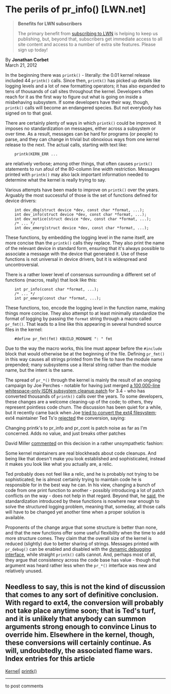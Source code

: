 # The perils of pr_info() [LWN.net]

> **Benefits for LWN subscribers**
> 
> The primary benefit from [subscribing to LWN](/Promo/nst-nag5/subscribe) is helping to keep us publishing, but, beyond that, subscribers get immediate access to all site content and access to a number of extra site features. Please sign up today! 

By **Jonathan Corbet**  
March 21, 2012 

In the beginning there was `printk()` \- literally: the 0.01 kernel release included 44 `printk()` calls. Since then, `printk()` has picked up details like logging levels and a lot of new formatting operators; it has also expanded to tens of thousands of call sites throughout the kernel. Developers often reach for it as the first way to figure out what is going on inside a misbehaving subsystem. If some developers have their way, though, `printk()` calls will become an endangered species. But not everybody has signed on to that goal. 

There are certainly plenty of ways in which `printk()` could be improved. It imposes no standardization on messages, either across a subsystem or over time. As a result, messages can be hard for programs (or people) to parse, and they can change in trivial but obnoxious ways from one kernel release to the next. The actual calls, starting with text like: 
    
    
        printk(KERN_ERR ...
    

are relatively verbose; among other things, that often causes `printk()` statements to run afoul of the 80-column line width restriction. Messages printed with `printk()` may also lack important information needed to determine what the kernel is really trying to say. 

Various attempts have been made to improve on `printk()` over the years. Arguably the most successful of those is the set of functions defined for device drivers: 
    
    
        int dev_dbg(struct device *dev, const char *format, ...);
        int dev_info(struct device *dev, const char *format, ...);
        int dev_notice(struct device *dev, const char *format, ...);
        /* ... */
        int dev_emerg(struct device *dev, const char *format, ...);
    

These functions, by embedding the logging level in the name itself, are more concise than the `printk()` calls they replace. They also print the name of the relevant device in standard form, ensuring that it's always possible to associate a message with the device that generated it. Use of these functions is not universal in device drivers, but it is widespread and uncontroversial. 

There is a rather lower level of consensus surrounding a different set of functions (macros, really) that look like this: 
    
    
        int pr_info(const char *format, ...);
        /* ... */
        int pr_emerg(const char *format, ...);
    

These functions, too, encode the logging level in the function name, making things more concise. They also attempt to at least minimally standardize the format of logging by passing the `format` string through a macro called `pr_fmt()`. That leads to a line like this appearing in several hundred source files in the kernel: 
    
    
        #define pr_fmt(fmt) KBUILD_MODNAME ": " fmt
    

Due to the way the macro works, this line must appear before the `#include` block that would otherwise be at the beginning of the file. Defining `pr_fmt()` in this way causes all strings printed from the file to have the module name prepended; many subsystems use a literal string rather than the module name, but the intent is the same. 

The spread of `pr_*()` through the kernel is mainly the result of an ongoing campaign by Joe Perches - notable for having just merged [a 100,000-line whitespace-only ISDN subsystem cleanup patch](https://git.kernel.org/linus/475be4d85a274d0961593db41cf85689db1d583c) for 3.4 - who has converted thousands of `printk()` calls over the years. To some developers, these changes are a welcome cleaning-up of the code; to others, they represent pointless code churn. The discussion has been quiet for a while, but it recently came back when Joe [tried to convert the ext4 filesystem](/Articles/487447/); ext4 maintainer Ted Ts'o [rejected](/Articles/487449/) the conversion, saying: 

Changing printk's to pr_info and pr_cont is patch noise as far as I'm concerned. Adds no value, and just breaks other patches 

David Miller [commented](https://plus.google.com/101384639386588513837/posts/KaRo6LaVCx5) on this decision in a rather unsympathetic fashion: 

Some kernel maintainers are real blockheads about code cleanups. And being like that doesn't make you look established and sophisticated, instead it makes you look like what you actually are, a relic. 

Ted probably does not feel like a relic, and he is probably not trying to be sophisticated; he is almost certainly trying to maintain code he is responsible for in the best way he can. In his view, changing a bunch of code from one print function to another - possibly introducing a lot of patch conflicts on the way - does not help in that regard. Beyond that, he [said](/Articles/487452/), the standardization introduced by these functions is nowhere near enough to solve the structured logging problem, meaning that, someday, all those calls will have to be changed yet another time when a proper solution is available. 

Proponents of the change argue that some structure is better than none, and that the new functions offer some useful flexibility when the time to add more structure comes. They claim that the overall size of the kernel is reduced (slightly) due to better sharing of strings. Messages printed with `pr_debug()` can be enabled and disabled with the [dynamic debugging interface](/Articles/434833/), while straight `printk()` calls cannot. And, perhaps most of all, they argue that consistency across the code base has value - though that argument was heard rather less when the `pr_*()` interface was new and relatively unused. 

Needless to say, this is not the kind of discussion that comes to any sort of definitive conclusion. With regard to ext4, the conversion will probably not take place anytime soon; that is Ted's turf, and it is unlikely that anybody can summon arguments strong enough to convince Linus to override him. Elsewhere in the kernel, though, these conversions will certainly continue. As will, undoubtedly, the associated flame wars.  
Index entries for this article  
---  
[Kernel](/Kernel/Index)| [printk()](/Kernel/Index#printk)  
  


* * *

to post comments 

